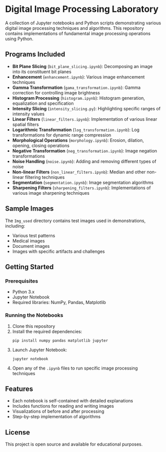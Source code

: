 # Digital Image Processing Laboratory

A collection of Jupyter notebooks and Python scripts demonstrating various digital image processing techniques and algorithms. This repository contains implementations of fundamental image processing operations using Python.

## Programs Included

- **Bit Plane Slicing** (`bit_plane_slicing.ipynb`): Decomposing an image into its constituent bit planes
- **Enhancement** (`enhancement.ipynb`): Various image enhancement techniques
- **Gamma Transformation** (`gama_transformation.ipynb`): Gamma correction for controlling image brightness
- **Histogram Processing** (`histogram.ipynb`): Histogram generation, equalization and specification
- **Intensity Slicing** (`intensity_slicing.py`): Highlighting specific ranges of intensity values
- **Linear Filters** (`linear_filters.ipynb`): Implementation of various linear spatial filters
- **Logarithmic Transformation** (`log_transformation.ipynb`): Log transformations for dynamic range compression
- **Morphological Operations** (`morphology.ipynb`): Erosion, dilation, opening, closing operations
- **Negative Transformation** (`neg_transformation.ipynb`): Image negation transformations
- **Noise Handling** (`noise.ipynb`): Adding and removing different types of noise
- **Non-linear Filters** (`non_linear_filters.ipynb`): Median and other non-linear filtering techniques
- **Segmentation** (`segmentation.ipynb`): Image segmentation algorithms
- **Sharpening Filters** (`sharpening_filters.ipynb`): Implementations of various image sharpening techniques

## Sample Images

The `Img_used` directory contains test images used in demonstrations, including:

- Various test patterns
- Medical images
- Document images
- Images with specific artifacts and challenges

## Getting Started

### Prerequisites

- Python 3.x
- Jupyter Notebook
- Required libraries: NumPy, Pandas, Matplotlib

### Running the Notebooks

1. Clone this repository
2. Install the required dependencies:
   ```
   pip install numpy pandas matplotlib jupyter
   ```
3. Launch Jupyter Notebook:
   ```
   jupyter notebook
   ```
4. Open any of the `.ipynb` files to run specific image processing techniques

## Features

- Each notebook is self-contained with detailed explanations
- Includes functions for reading and writing images
- Visualizations of before and after processing
- Step-by-step implementation of algorithms

## License

This project is open source and available for educational purposes.

